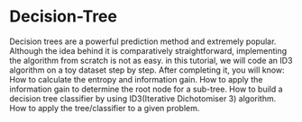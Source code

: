 # Decision-Tree
Decision trees are a powerful prediction method and extremely popular. Although the idea behind it is comparatively straightforward, implementing the algorithm from scratch is not as easy. in this tutorial, we will code an ID3 algorithm on a toy dataset step by step. After completing it, you will know:  How to calculate the entropy and information gain. How to apply the information gain to determine the root node for a sub-tree. How to build a decision tree classifier by using ID3(Iterative Dichotomiser 3) algorithm. How to apply the tree/classifier to a given problem.
